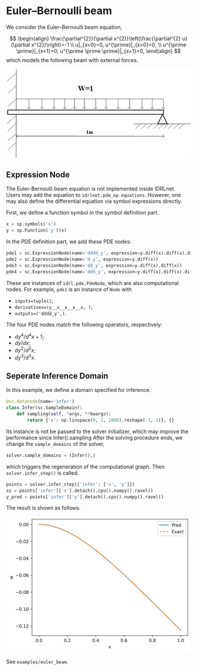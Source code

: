 # Euler–Bernoulli beam
We consider the Euler–Bernoulli beam equation,

$$
\begin{align}
\frac{\partial^{2}}{\partial x^{2}}\left(\frac{\partial^{2} u}{\partial x^{2}}\right)=-1 \\
u|_{x=0}=0, u^{\prime}|_{x=0}=0, \\
u^{\prime \prime}|_{x=1}=0, u^{\prime \prime \prime}|_{x=1}=0,
\end{align}
$$
which models the following beam with external forces.

![euler_beam](https://raw.githubusercontent.com/weipeng0098/picture/master/20210617081652.png)

## Expression Node
The Euler-Bernoulli beam equation is not implemented inside IDRLnet.
Users may add the equation to `idrlnet.pde_op.equations`.
However, one may also define the differential equation via symbol expressions directly.

First, we define a function symbol in the symbol definition part.
```python
x = sp.symbols('x')
y = sp.Function('y')(x)
```
In the PDE definition part, we add these PDE nodes:

```python
pde1 = sc.ExpressionNode(name='dddd_y', expression=y.diff(x).diff(x).diff(x).diff(x) + 1)
pde2 = sc.ExpressionNode(name='d_y', expression=y.diff(x))
pde3 = sc.ExpressionNode(name='dd_y', expression=y.diff(x).diff(x))
pde4 = sc.ExpressionNode(name='ddd_y', expression=y.diff(x).diff(x).diff(x))
```
These are instances of `idrl.pde.PdeNode`, which are also computational nodes.
For example, `pde1` is an instance of `Node` with
- `inputs=tuple()`;
- `derivatives=(y__x__x__x__x, )`;
- `outputs=('dddd_y',)`.

The four PDE nodes match the following operators, respectively:
- $dy^4/d^4x+1$;
- $dy/dx$;
- $dy^2/d^2x$;
- $dy^3/d^3x$.

## Seperate Inference Domain
In this example, we define a domain specified for inference.
```python
@sc.datanode(name='infer')
class Infer(sc.SampleDomain):
    def sampling(self, *args, **kwargs):
        return {'x': np.linspace(0, 1, 1000).reshape(-1, 1)}, {}
```
Its instance is not be passed to the solver initializer,
which may improve the performance since Infer().sampling
After the solving procedure ends, we change the `sample_domains` of the solver,

```python
solver.sample_domains = (Infer(),)
```
which triggers the regeneration of the computational graph. Then `solver.infer_step()` is called.

```python
points = solver.infer_step({'infer': ['x', 'y']})
xs = points['infer']['x'].detach().cpu().numpy().ravel()
y_pred = points['infer']['y'].detach().cpu().numpy().ravel()
```

The result is shown as follows.

![euler](https://raw.githubusercontent.com/weipeng0098/picture/master/20210617081635.png)

See `examples/euler_beam`.